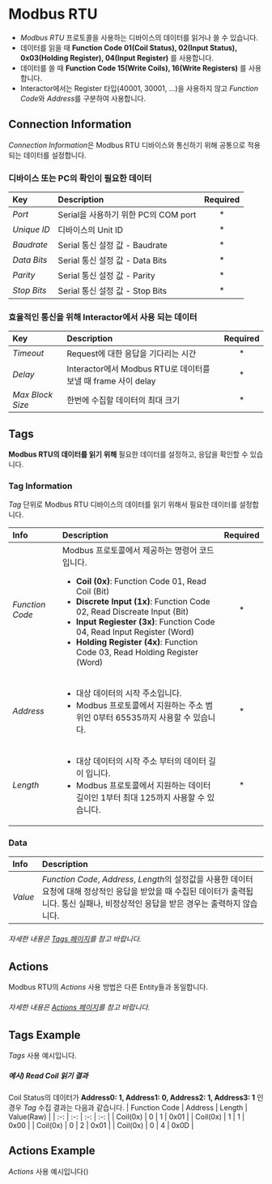 # Modbus RTU
- *Modbus RTU* 프로토콜을 사용하는 디바이스의 데이터를 읽거나 쓸 수 있습니다.
- 데이터를 읽을 때 **Function Code 01(Coil Status), 02(Input Status), 0x03(Holding Register), 04(Input Register)** 를 사용합니다.  
- 데이터를 쓸 때 **Function Code 15(Write Coils), 16(Write Registers)** 를 사용합니다.
- Interactor에서는 Register 타입(40001, 30001, ...)을 사용하지 않고 *Function Code*와 *Address*를 구분하여 사용합니다.  

## Connection Information
*Connection Information*은 Modbus RTU 디바이스와 통신하기 위해 공통으로 적용되는 데이터를 설정합니다.

### 디바이스 또는 PC의 확인이 필요한 데이터
| Key | Description | Required |
| :- | :- | :-: |
| _Port_ | Serial을 사용하기 위한 PC의 COM port | * |
| _Unique ID_ | 디바이스의 Unit ID | * |
| _Baudrate_ | Serial 통신 설정 값 - Baudrate | * |
| _Data Bits_ | Serial 통신 설정 값 - Data Bits | * |
| _Parity_ | Serial 통신 설정 값 - Parity | * |
| _Stop Bits_ | Serial 통신 설정 값 - Stop Bits | * |

  
### 효율적인 통신을 위해 Interactor에서 사용 되는 데이터
| Key | Description | Required |
| :- | :- | :-: |
| _Timeout_ | Request에 대한 응답을 기다리는 시간 | * |
| _Delay_ | Interactor에서 Modbus RTU로 데이터를 보낼 때 frame 사이 delay | * |
| _Max Block Size_ | 한번에 수집할 데이터의 최대 크기 | * |


## Tags
**Modbus RTU의 데이터를 읽기 위해** 필요한 데이터를 설정하고, 응답을 확인할 수 있습니다.

### Tag Information
*Tag* 단위로 Modbus RTU 디바이스의 데이터를 읽기 위해서 필요한 데이터를 설정합니다. 

| Info | Description | Required |
| :- | :- | :-: |
| _Function Code_ | Modbus 프로토콜에서 제공하는 명령어 코드입니다.<ul><li>__Coil (0x)__: Function Code 01, Read Coil (Bit)</li><li>__Discrete Input (1x)__: Function Code 02, Read Discreate Input (Bit)</li><li>__Input Regiester (3x)__: Function Code 04, Read Input Register (Word)</li><li>__Holding Register (4x)__: Function Code 03, Read Holding Register (Word)</li></ul> | * |
| _Address_ | <ul><li>대상 데이터의 시작 주소입니다.</li><li>Modbus 프로토콜에서 지원하는 주소 범위인 0부터 65535까지 사용할 수 있습니다.</li></ul> | * |
| _Length_ | <ul><li>대상 데이터의 시작 주소 부터의 데이터 길이 입니다.</li><li>Modbus 프로토콜에서 지원하는 데이터 길이인 1부터 최대 125까지 사용할 수 있습니다.</li></ul> | * |

### Data

| Info | Description |
| :- | :- |
| _Value_ | *Function Code*, *Address*, *Length*의 설정값을 사용한 데이터 요청에 대해 정상적인 응답을 받았을 때 수집된 데이터가 출력됩니다. 통신 실패나, 비정상적인 응답을 받은 경우는 출력하지 않습니다. |

###### 자세한 내용은 [Tags 페이지](../general/tags.md)를 참고 바랍니다.

## Actions
Modbus RTU의 *Actions* 사용 방법은 다른 Entity들과 동일합니다.  
###### 자세한 내용은 [Actions 페이지](../general/actions.md)를 참고 바랍니다.

## Tags Example
*Tags* 사용 예시입니다. 

##### 예시) Read Coil 읽기 결과
Coil Status의 데이터가 **Address0: 1, Address1: 0, Address2: 1, Address3: 1** 인 경우 *Tag* 수집 결과는 다음과 같습니다. 
| Function Code | Address | Length | Value(Raw) |
| :-: | :-: | :-: | :-: |
| Coil(0x) | 0 | 1 | 0x01 |
|  Coil(0x) | 1 | 1 | 0x00  |
|  Coil(0x) | 0 | 2 | 0x01 |
|  Coil(0x) | 0 | 4 | 0x0D |

## Actions Example
*Actions* 사용 예시입니다(<span class="construction"/>)
